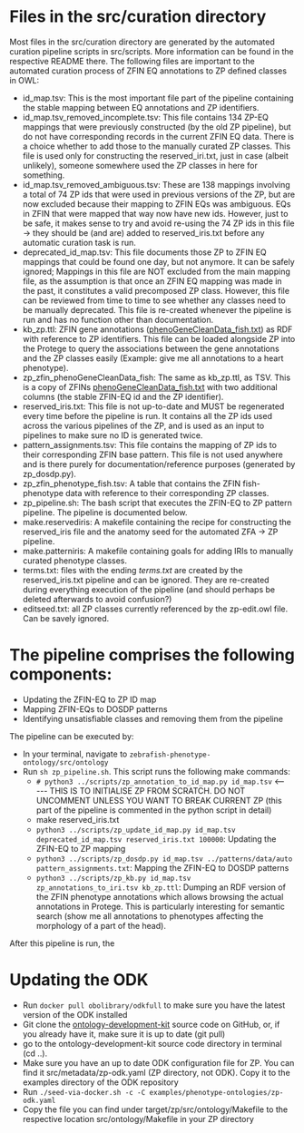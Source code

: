 # Files in the src/curation directory

Most files in the src/curation directory are generated by the automated curation pipeline scripts in src/scripts. More information can be found in the respective README there. The following files are important to the automated curation process of ZFIN EQ annotations to ZP defined classes in OWL:

- id_map.tsv: This is the most important file part of the pipeline containing the stable mapping between EQ annotations and ZP identifiers.
- id_map.tsv_removed_incomplete.tsv: This file contains 134 ZP-EQ mappings that were previously constructed (by the old ZP pipeline), but do not have corresponding records in the current ZFIN EQ data. There is a choice whether to add those to the manually curated ZP classes. This file is used only for constructing the reserved_iri.txt, just in case (albeit unlikely), someone somewhere used the ZP classes in here for something.
- id_map.tsv_removed_ambiguous.tsv: These are 138 mappings involving a total of 74 ZP ids that were used in previous versions of the ZP, but are now excluded because their mapping to ZFIN EQs was ambiguous. EQs in ZFIN that were mapped that way now have new ids. However, just to be safe, it makes sense to try and avoid re-using the 74 ZP ids in this file -> they should be (and are) added to reserved_iris.txt before any automatic curation task is run.
- deprecated_id_map.tsv: This file documents those ZP to ZFIN EQ mappings that could be found one day, but not anymore. It can be safely ignored; Mappings in this file are NOT excluded from the main mapping file, as the assumption is that once an ZFIN EQ mapping was made in the past, it constitutes a valid precomposed ZP class. However, this file can be reviewed from time to time to see whether any classes need to be manually deprecated. This file is re-created whenever the pipeline is run and has no function other than documentation.
- kb_zp.ttl: ZFIN gene annotations ([phenoGeneCleanData_fish.txt](https://zfin.org/downloads/phenoGeneCleanData_fish.txt)) as RDF with reference to ZP identifiers. This file can be loaded alongside ZP into the Protege to query the associations between the gene annotations and the ZP classes easily (Example: give me all annotations to a heart phenotype). 
- zp_zfin_phenoGeneCleanData_fish: The same as kb_zp.ttl, as TSV. This is a copy of ZFINs [phenoGeneCleanData_fish.txt](https://zfin.org/downloads/phenoGeneCleanData_fish.txt) with two additional columns (the stable ZFIN-EQ id and the ZP identifier).
- reserved_iris.txt: This file is not up-to-date and MUST be regenerated every time before the pipeline is run. It contains all the ZP ids used across the various pipelines of the ZP, and is used as an input to pipelines to make sure no ID is generated twice.
- pattern_assignments.tsv: This file contains the mapping of ZP ids to their corresponding ZFIN base pattern. This file is not used anywhere and is there purely for documentation/reference purposes (generated by zp_dosdp.py).
- zp_zfin_phenotype_fish.tsv: A table that contains the ZFIN fish-phenotype data with reference to their corresponding ZP classes.
- zp_pipeline.sh: The bash script that executes the ZFIN-EQ to ZP pattern pipeline. The pipeline is documented below. 
- make.reservediris: A makefile containing the recipe for constructing the reserved_iris file and the anatomy seed for the automated ZFA -> ZP pipeline.
- make.patterniris: A makefile containing goals for adding IRIs to manually curated phenotype classes.
- terms.txt: files with the ending *terms.txt* are created by the reserved_iris.txt pipeline and can be ignored. They are re-created during everything execution of the pipeline (and should perhaps be deleted afterwards to avoid confusion?)
- editseed.txt: all ZP classes currently referenced by the zp-edit.owl file. Can be savely ignored. 


# The pipeline comprises the following components:

* Updating the ZFIN-EQ to ZP ID map
* Mapping ZFIN-EQs to DOSDP patterns
* Identifying unsatisfiable classes and removing them from the pipeline

The pipeline can be executed by:
* In your terminal, navigate to `zebrafish-phenotype-ontology/src/ontology`
* Run `sh zp_pipeline.sh`. This script runs the following make commands:
  * `# python3 ../scripts/zp_annotation_to_id_map.py id_map.tsv` <----- THIS IS TO INITIALISE ZP FROM SCRATCH. DO NOT UNCOMMENT UNLESS YOU WANT TO BREAK CURRENT ZP (this part of the pipeline is commented in the python script in detail)
  * make reserved_iris.txt
  * `python3 ../scripts/zp_update_id_map.py id_map.tsv deprecated_id_map.tsv reserved_iris.txt 100000`: Updating the ZFIN-EQ to ZP mapping
  * `python3 ../scripts/zp_dosdp.py id_map.tsv ../patterns/data/auto pattern_assignments.txt`: Mapping the ZFIN-EQ to DOSDP patterns 
  * `python3 ../scripts/zp_kb.py id_map.tsv zp_annotations_to_iri.tsv kb_zp.ttl`: Dumping an RDF version of the ZFIN phenotype annotations which allows browsing the actual annotations in Protege. This is particularly interesting for semantic search (show me all annotations to phenotypes affecting the morphology of a part of the head).

After this pipeline is run, the 


# Updating the ODK

* Run `docker pull obolibrary/odkfull` to make sure you have the latest version of the ODK installed
* Git clone the [ontology-development-kit](https://github.com/INCATools/ontology-development-kit/) source code on GitHub, or, if you already have it, make sure it is up to date (git pull)
* go to the ontology-development-kit source code directory in terminal (cd ..).
* Make sure you have an up to date ODK configuration file for ZP. You can find it src/metadata/zp-odk.yaml (ZP directory, not ODK). Copy it to the examples directory of the ODK repository
* Run `./seed-via-docker.sh -c -C examples/phenotype-ontologies/zp-odk.yaml`
* Copy the file you can find under target/zp/src/ontology/Makefile to the respective location src/ontology/Makefile in your ZP directory
